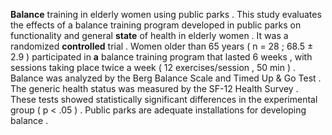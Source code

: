 **Balance** training in elderly women using public parks . This study evaluates the effects of a balance training program developed in public parks on functionality and general **state** of health in elderly women . It was a randomized **controlled** trial . Women older than 65 years ( n = 28 ; 68.5 ± 2.9 ) participated in **a** balance training program that lasted 6 weeks , with sessions taking place twice a week ( 12 exercises/session , 50 min ) . Balance was analyzed by the Berg Balance Scale and Timed Up & Go Test . The generic health status was measured by the SF-12 Health Survey . These tests showed statistically significant differences in the experimental group ( p < .05 ) . Public parks are adequate installations for developing balance . 